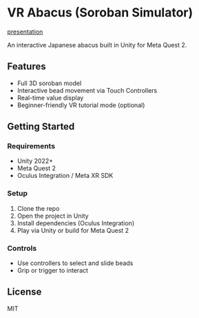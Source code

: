 # VR Abacus (Soroban Simulator)

[presentation](https://www.canva.com/design/DAGkUI0k--A/hR12PFEou3pp3i2bBIg6cg/edit?utm_content=DAGkUI0k--A&utm_campaign=designshare&utm_medium=link2&utm_source=sharebutton)

An interactive Japanese abacus built in Unity for Meta Quest 2.

## Features
- Full 3D soroban model
- Interactive bead movement via Touch Controllers
- Real-time value display
- Beginner-friendly VR tutorial mode (optional)

## Getting Started
### Requirements
- Unity 2022+
- Meta Quest 2
- Oculus Integration / Meta XR SDK

### Setup
1. Clone the repo
2. Open the project in Unity
3. Install dependencies (Oculus Integration)
4. Play via Unity or build for Meta Quest 2

### Controls
- Use controllers to select and slide beads
- Grip or trigger to interact

## License
MIT
